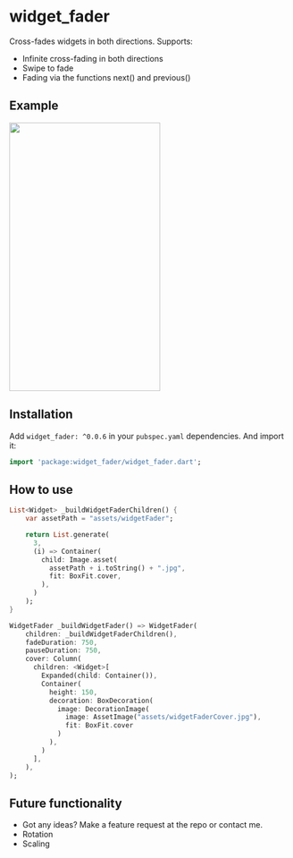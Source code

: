 # widget_fader

Cross-fades widgets in both directions.
Supports:
* Infinite cross-fading in both directions
* Swipe to fade
* Fading via the functions next() and previous()

## Example

<img src="https://giphy.com/embed/jlcmSkvhF8jOjsg014" width="270" height="480" />

## Installation

Add ``widget_fader: ^0.0.6`` in your ``pubspec.yaml`` dependencies. And import it:
```dart
import 'package:widget_fader/widget_fader.dart';
```

## How to use

```dart
List<Widget> _buildWidgetFaderChildren() {
    var assetPath = "assets/widgetFader";

    return List.generate(
      3, 
      (i) => Container(
        child: Image.asset(
          assetPath + i.toString() + ".jpg",
          fit: BoxFit.cover,
        ),
      )
    );
}

WidgetFader _buildWidgetFader() => WidgetFader(
    children: _buildWidgetFaderChildren(),
    fadeDuration: 750,
    pauseDuration: 750,
    cover: Column(
      children: <Widget>[
        Expanded(child: Container()),
        Container(
          height: 150,
          decoration: BoxDecoration(
            image: DecorationImage(
              image: AssetImage("assets/widgetFaderCover.jpg"),
              fit: BoxFit.cover
            )
          ),
        )
      ],
    ),
);
```

## Future functionality

* Got any ideas? Make a feature request at the repo or contact me.
* Rotation
* Scaling


